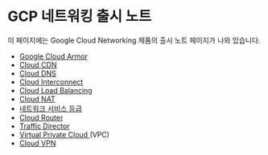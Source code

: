 #  GCP 네트워킹 출시 노트

이 페이지에는 Google Cloud Networking 제품의 출시 노트 페이지가 나와 있습니다.

  * [ Google Cloud Armor ](https://cloud.google.com/armor/docs/release-notes?hl=ko)
  * [ Cloud CDN ](https://cloud.google.com/cdn/docs/release-notes?hl=ko)
  * [ Cloud DNS ](https://cloud.google.com/dns/docs/release-notes?hl=ko)
  * [ Cloud Interconnect ](https://cloud.google.com/network-connectivity/docs/interconnect/resources/release-notes?hl=ko)
  * [ Cloud Load Balancing ](https://cloud.google.com/load-balancing/docs/release-notes?hl=ko)
  * [ Cloud NAT ](https://cloud.google.com/nat/docs/release-notes?hl=ko)
  * [ 네트워크 서비스 등급 ](https://cloud.google.com/network-tiers/docs/release-notes?hl=ko)
  * [ Cloud Router ](https://cloud.google.com/network-connectivity/docs/router/release-notes?hl=ko)
  * [ Traffic Director ](https://cloud.google.com/traffic-director/docs/release-notes?hl=ko)
  * [ Virtual Private Cloud ](https://cloud.google.com/vpc/docs/release-notes?hl=ko) (VPC) 
  * [ Cloud VPN ](https://cloud.google.com/network-connectivity/docs/vpn/resources/release-notes?hl=ko)

